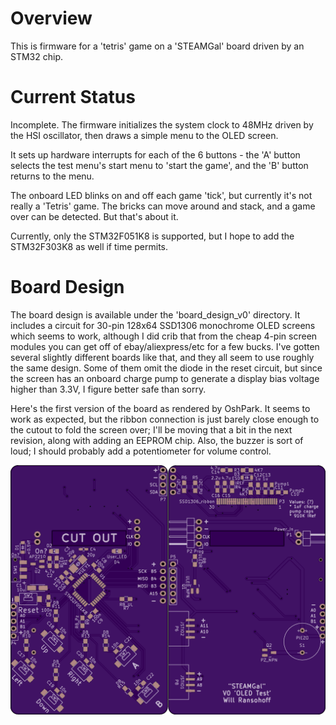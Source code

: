# Overview

This is firmware for a 'tetris' game on a 'STEAMGal' board driven by an STM32 chip.

# Current Status

Incomplete. The firmware initializes the system clock to 48MHz driven by the HSI oscillator, then draws a simple menu to the OLED screen.

It sets up hardware interrupts for each of the 6 buttons - the 'A' button selects the test menu's start menu to 'start the game', and the 'B' button returns to the menu.

The onboard LED blinks on and off each game 'tick', but currently it's not really a 'Tetris' game. The bricks can move around and stack, and a game over can be detected. But that's about it.

Currently, only the STM32F051K8 is supported, but I hope to add the STM32F303K8 as well if time permits.

# Board Design

The board design is available under the 'board\_design\_v0' directory. It includes a circuit for 30-pin 128x64 SSD1306 monochrome OLED screens which seems to work, although I did crib that from the cheap 4-pin screen modules you can get off of ebay/aliexpress/etc for a few bucks. I've gotten several slightly different boards like that, and they all seem to use roughly the same design. Some of them omit the diode in the reset circuit, but since the screen has an onboard charge pump to generate a display bias voltage higher than 3.3V, I figure better safe than sorry.

Here's the first version of the board as rendered by OshPark. It seems to work as expected, but the ribbon connection is just barely close enough to the cutout to fold the screen over; I'll be moving that a bit in the next revision, along with adding an EEPROM chip. Also, the buzzer is sort of loud; I should probably add a potentiometer for volume control.

![STEAMGal\_V0](https://raw.githubusercontent.com/WRansohoff/STEAMGal_Firmware_test/master/board_design_v0/board_v0_render.png)
